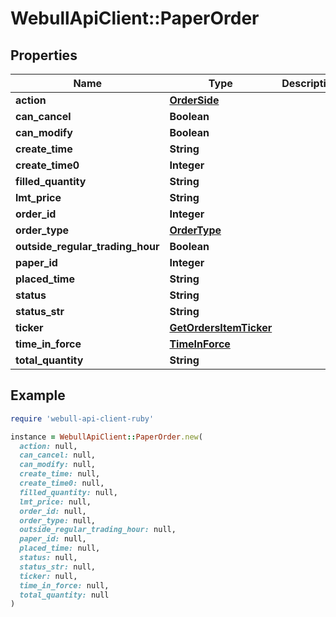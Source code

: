 # WebullApiClient::PaperOrder

## Properties

| Name | Type | Description | Notes |
| ---- | ---- | ----------- | ----- |
| **action** | [**OrderSide**](OrderSide.md) |  | [optional] |
| **can_cancel** | **Boolean** |  | [optional] |
| **can_modify** | **Boolean** |  | [optional] |
| **create_time** | **String** |  | [optional] |
| **create_time0** | **Integer** |  | [optional] |
| **filled_quantity** | **String** |  | [optional] |
| **lmt_price** | **String** |  | [optional] |
| **order_id** | **Integer** |  | [optional] |
| **order_type** | [**OrderType**](OrderType.md) |  | [optional] |
| **outside_regular_trading_hour** | **Boolean** |  | [optional] |
| **paper_id** | **Integer** |  | [optional] |
| **placed_time** | **String** |  | [optional] |
| **status** | **String** |  | [optional] |
| **status_str** | **String** |  | [optional] |
| **ticker** | [**GetOrdersItemTicker**](GetOrdersItemTicker.md) |  | [optional] |
| **time_in_force** | [**TimeInForce**](TimeInForce.md) |  | [optional] |
| **total_quantity** | **String** |  | [optional] |

## Example

```ruby
require 'webull-api-client-ruby'

instance = WebullApiClient::PaperOrder.new(
  action: null,
  can_cancel: null,
  can_modify: null,
  create_time: null,
  create_time0: null,
  filled_quantity: null,
  lmt_price: null,
  order_id: null,
  order_type: null,
  outside_regular_trading_hour: null,
  paper_id: null,
  placed_time: null,
  status: null,
  status_str: null,
  ticker: null,
  time_in_force: null,
  total_quantity: null
)
```

